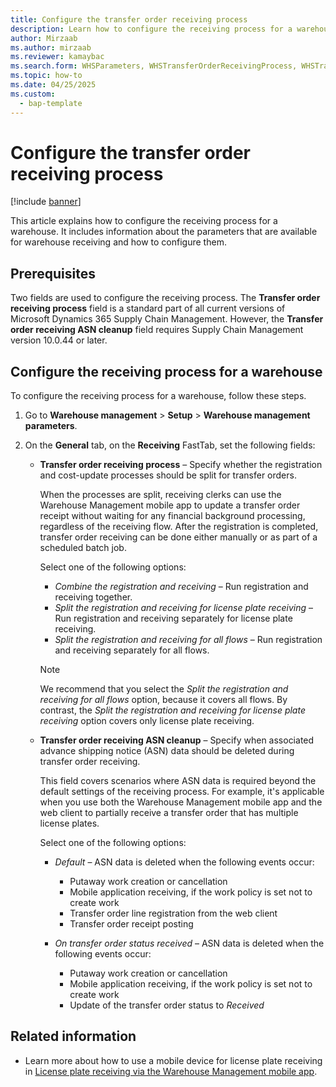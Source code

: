 ```yaml
---
title: Configure the transfer order receiving process
description: Learn how to configure the receiving process for a warehouse.
author: Mirzaab
ms.author: mirzaab
ms.reviewer: kamaybac
ms.search.form: WHSParameters, WHSTransferOrderReceivingProcess, WHSTransferOrderReceivingASNCleanupPolicy
ms.topic: how-to
ms.date: 04/25/2025
ms.custom: 
  - bap-template
---
```


# Configure the transfer order receiving process

[!include [banner](../includes/banner.md)]

This article explains how to configure the receiving process for a warehouse. It includes information about the parameters that are available for warehouse receiving and how to configure them.

## Prerequisites

Two fields are used to configure the receiving process. The **Transfer order receiving process** field is a standard part of all current versions of Microsoft Dynamics 365 Supply Chain Management. However, the **Transfer order receiving ASN cleanup** field requires Supply Chain Management version 10.0.44 or later.

## Configure the receiving process for a warehouse

To configure the receiving process for a warehouse, follow these steps.

1. Go to **Warehouse management** \> **Setup** \> **Warehouse management parameters**.
1. On the **General** tab, on the **Receiving** FastTab, set the following fields:

    - **Transfer order receiving process** – Specify whether the registration and cost-update processes should be split for transfer orders.

        When the processes are split, receiving clerks can use the Warehouse Management mobile app to update a transfer order receipt without waiting for any financial background processing, regardless of the receiving flow. After the registration is completed, transfer order receiving can be done either manually or as part of a scheduled batch job.

        Select one of the following options:

        - *Combine the registration and receiving* – Run registration and receiving together.
        - *Split the registration and receiving for license plate receiving* – Run registration and receiving separately for license plate receiving.
        - *Split the registration and receiving for all flows* – Run registration and receiving separately for all flows.

        > [!NOTE]
        > We recommend that you select the *Split the registration and receiving for all flows* option, because it covers all flows. By contrast, the *Split the registration and receiving for license plate receiving* option covers only license plate receiving.

    - **Transfer order receiving ASN cleanup** – Specify when associated advance shipping notice (ASN) data should be deleted during transfer order receiving.

        This field covers scenarios where ASN data is required beyond the default settings of the receiving process. For example, it's applicable when you use both the Warehouse Management mobile app and the web client to partially receive a transfer order that has multiple license plates.

        Select one of the following options:

        - *Default* – ASN data is deleted when the following events occur:

            - Putaway work creation or cancellation
            - Mobile application receiving, if the work policy is set not to create work
            - Transfer order line registration from the web client
            - Transfer order receipt posting

        - *On transfer order status received* – ASN data is deleted when the following events occur:

            - Putaway work creation or cancellation
            - Mobile application receiving, if the work policy is set not to create work
            - Update of the transfer order status to *Received*

## Related information

- Learn more about how to use a mobile device for license plate receiving in [License plate receiving via the Warehouse Management mobile app](warehousing-mobile-device-app-license-plate-receiving.md).

